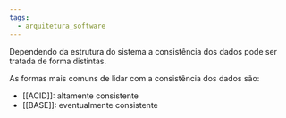 ```yaml
---
tags:
  - arquitetura_software
---
```

Dependendo da estrutura do sistema a consistência dos dados pode ser tratada de forma distintas. 

As formas mais comuns de lidar com a consistência dos dados são:

- [[ACID]]: altamente consistente
- [[BASE]]: eventualmente consistente

